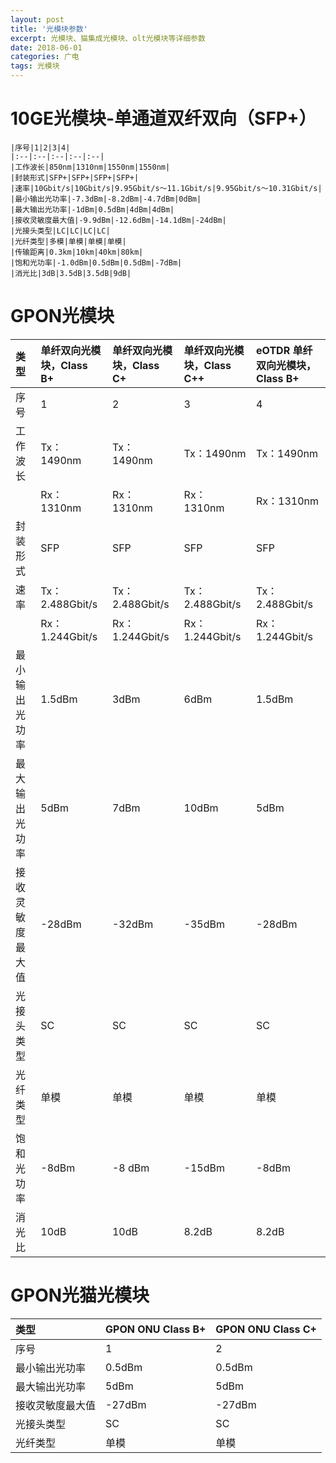 ```yaml
---
layout: post
title: '光模块参数'
excerpt: 光模块、猫集成光模块、olt光模块等详细参数
date: 2018-06-01
categories: 广电
tags: 光模块
---
```


# 10GE光模块-单通道双纤双向（SFP+）

```flow
|序号|1|2|3|4|
|:--|:--|:--|:--|:--|
|工作波长|850nm|1310nm|1550nm|1550nm|
|封装形式|SFP+|SFP+|SFP+|SFP+|
|速率|10Gbit/s|10Gbit/s|9.95Gbit/s～11.1Gbit/s|9.95Gbit/s～10.31Gbit/s|
|最小输出光功率|-7.3dBm|-8.2dBm|-4.7dBm|0dBm|
|最大输出光功率|-1dBm|0.5dBm|4dBm|4dBm|
|接收灵敏度最大值|-9.9dBm|-12.6dBm|-14.1dBm|-24dBm|
|光接头类型|LC|LC|LC|LC|
|光纤类型|多模|单模|单模|单模|
|传输距离|0.3km|10km|40km|80km|
|饱和光功率|-1.0dBm|0.5dBm|0.5dBm|-7dBm|
|消光比|3dB|3.5dB|3.5dB|9dB|
```


# GPON光模块

|类型|单纤双向光模块，Class B+|单纤双向光模块，Class C+|单纤双向光模块，Class C++|eOTDR 单纤双向光模块，Class B+|
|:--|:--|:--|:--|:--|
|序号|1|2|3|4|
|工作波长|Tx：1490nm|Tx：1490nm|Tx：1490nm|Tx：1490nm|
||Rx：1310nm|Rx：1310nm|Rx：1310nm|Rx：1310nm|
|封装形式|SFP|SFP|SFP|SFP|
|速率|Tx：2.488Gbit/s|Tx：2.488Gbit/s|Tx：2.488Gbit/s|Tx：2.488Gbit/s|
||Rx：1.244Gbit/s|Rx：1.244Gbit/s|Rx：1.244Gbit/s|Rx：1.244Gbit/s|
|最小输出光功率|1.5dBm|3dBm|6dBm|1.5dBm|
|最大输出光功率|5dBm|7dBm|10dBm|5dBm|
|接收灵敏度最大值|-28dBm|-32dBm|-35dBm|-28dBm|
|光接头类型|SC|SC|SC|SC|
|光纤类型|单模|单模|单模|单模|
|饱和光功率|-8dBm|-8 dBm|-15dBm|-8dBm|
|消光比|10dB|10dB|8.2dB|8.2dB|


# GPON光猫光模块

|类型|GPON ONU Class B+|GPON ONU Class C+|
|:--|:--|:--|
|序号|1|2|
|最小输出光功率|0.5dBm|0.5dBm|
|最大输出光功率|5dBm|5dBm|
|接收灵敏度最大值|-27dBm|-27dBm|
|光接头类型|SC|SC|
|光纤类型|单模|单模|
